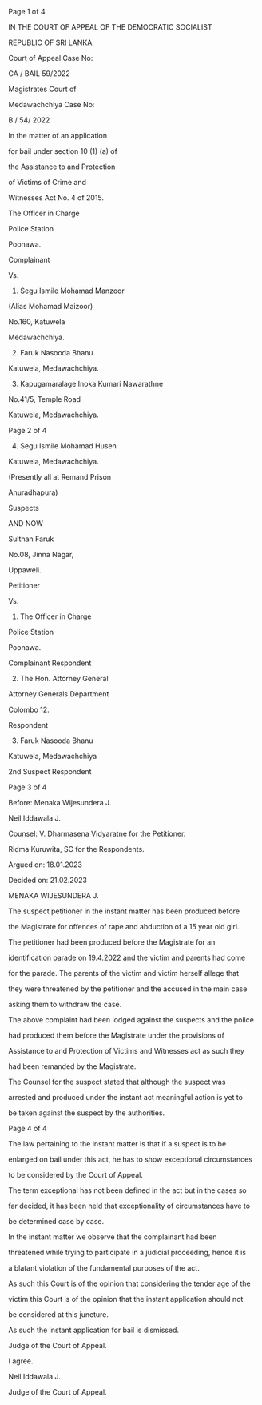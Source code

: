 Page 1 of 4

IN THE COURT OF APPEAL OF THE DEMOCRATIC SOCIALIST

REPUBLIC OF SRI LANKA.

Court of Appeal Case No:

CA / BAIL 59/2022

Magistrates Court of

Medawachchiya Case No:

B / 54/ 2022

In the matter of an application

for bail under section 10 (1) (a) of

the Assistance to and Protection

of Victims of Crime and

Witnesses Act No. 4 of 2015.

The Officer in Charge

Police Station

Poonawa.

Complainant

Vs.

1. Segu Ismile Mohamad Manzoor

(Alias Mohamad Maizoor)

No.160, Katuwela

Medawachchiya.

2. Faruk Nasooda Bhanu

Katuwela, Medawachchiya.

3. Kapugamaralage Inoka Kumari Nawarathne

No.41/5, Temple Road

Katuwela, Medawachchiya.

Page 2 of 4

4. Segu Ismile Mohamad Husen

Katuwela, Medawachchiya.

(Presently all at Remand Prison

Anuradhapura)

Suspects

AND NOW

Sulthan Faruk

No.08, Jinna Nagar,

Uppaweli.

Petitioner

Vs.

1. The Officer in Charge

Police Station

Poonawa.

Complainant Respondent

2. The Hon. Attorney General

Attorney Generals Department

Colombo 12.

Respondent

3. Faruk Nasooda Bhanu

Katuwela, Medawachchiya

2nd Suspect Respondent

Page 3 of 4

Before: Menaka Wijesundera J.

Neil Iddawala J.

Counsel: V. Dharmasena Vidyaratne for the Petitioner.

Ridma Kuruwita, SC for the Respondents.

Argued on: 18.01.2023

Decided on: 21.02.2023

MENAKA WIJESUNDERA J.

The suspect petitioner in the instant matter has been produced before

the Magistrate for offences of rape and abduction of a 15 year old girl.

The petitioner had been produced before the Magistrate for an

identification parade on 19.4.2022 and the victim and parents had come

for the parade. The parents of the victim and victim herself allege that

they were threatened by the petitioner and the accused in the main case

asking them to withdraw the case.

The above complaint had been lodged against the suspects and the police

had produced them before the Magistrate under the provisions of

Assistance to and Protection of Victims and Witnesses act as such they

had been remanded by the Magistrate.

The Counsel for the suspect stated that although the suspect was

arrested and produced under the instant act meaningful action is yet to

be taken against the suspect by the authorities.

Page 4 of 4

The law pertaining to the instant matter is that if a suspect is to be

enlarged on bail under this act, he has to show exceptional circumstances

to be considered by the Court of Appeal.

The term exceptional has not been defined in the act but in the cases so

far decided, it has been held that exceptionality of circumstances have to

be determined case by case.

In the instant matter we observe that the complainant had been

threatened while trying to participate in a judicial proceeding, hence it is

a blatant violation of the fundamental purposes of the act.

As such this Court is of the opinion that considering the tender age of the

victim this Court is of the opinion that the instant application should not

be considered at this juncture.

As such the instant application for bail is dismissed.

Judge of the Court of Appeal.

I agree.

Neil Iddawala J.

Judge of the Court of Appeal.